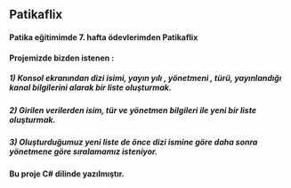## Patikaflix
#### Patika eğitimimde 7. hafta ödevlerimden Patikaflix
#### Projemizde bizden istenen :
##### 1) Konsol ekranından dizi isimi, yayın yılı , yönetmeni , türü, yayınlandığı kanal bilgilerini alarak bir liste oluşturmak.
##### 2) Girilen verilerden isim, tür ve yönetmen bilgileri ile yeni bir liste oluşturmak.
##### 3) Oluşturduğumuz yeni liste de önce dizi ismine göre daha sonra yönetmene göre sıralamamız isteniyor.
#### Bu proje C# dilinde yazılmıştır.
